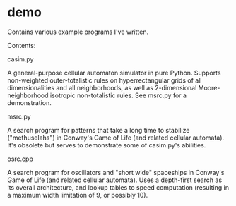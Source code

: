 # demo
Contains various example programs I've written.

Contents:

casim.py

A general-purpose cellular automaton simulator in pure Python. Supports non-weighted outer-totalistic rules on hyperrectangular grids of all dimensionalities and all neighborhoods, as well as 2-dimensional Moore-neighborhood isotropic non-totalistic rules. See msrc.py for a demonstration.


msrc.py

A search program for patterns that take a long time to stabilize ("methuselahs") in Conway's Game of Life (and related cellular automata). It's obsolete but serves to demonstrate some of casim.py's abilities.


osrc.cpp

A search program for oscillators and "short wide" spaceships in Conway's Game of Life (and related cellular automata). Uses a depth-first search as its overall architecture, and lookup tables to speed computation (resulting in a maximum width limitation of 9, or possibly 10).
